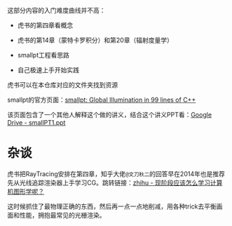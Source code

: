 这部分内容的入门难度曲线并不高：

- 虎书的第四章看概念

- 虎书的第14章（蒙特卡罗积分）和第20章（辐射度量学）

- smallpt工程看思路

- 自己极速上手开始实践

虎书可以在本仓库对应的文件夹找到资源

smallpt的官方页面：[smallpt: Global Illumination in 99 lines of C++](https://www.kevinbeason.com/smallpt/)

该页面包含了一个其他人解释这个做的讲义，结合这个讲义PPT看：[Google Drive - smallPT1.ppt](https://drive.google.com/file/d/0B8g97JkuSSBwUENiWTJXeGtTOHFmSm51UC01YWtCZw/view?resourcekey=0-BSMES1GmPEtIIcv6EgBTjw)

# 杂谈

虎书把RayTracing安排在第四章，知乎大佬`@文刀秋二`的回答早在2014年也是推荐先从光线追踪渲染器上手学习CG。跳转链接：[zhihu - 现阶段应该怎么学习计算机图形学呢？](https://www.zhihu.com/question/26341836/answer/32528233)

这时候抓住了最物理正确的东西，然后再一点一点地削减，用各种trick去平衡画面和性能，拥抱最常见的光栅渲染。
